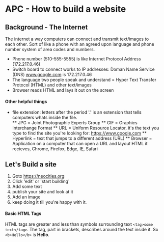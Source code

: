 # APC - How to build a website

## Background - The Internet
The internet a way computers can connect and transmit text/images to each other.  Sort of like a phone with an agreed upon language and phone number system of area codes and numbers. 

* Phone number (510-555-5555) is like Internet Protocol Address (172.217.0.46)
* Switch board to connect works to IP addresses: Doman Name Service (DNS) www.google.com is 172.217.0.46
* The language two people speak and understand = Hyper Text Transfer Protocol (HTML) and other text/images
* Browser reads HTML and lays it out on the screen

#### Other helpful things

* file extension: letters after the period '.' is an extension that tells computers whats inside the file.  
** JPG = Joint Photographic Experts Group
** GIF = Graphics Interchange Format
** URL = Uniform Resource Locator, it's the text you type to find the site you're looking for: https://www.google.com
** Hyperlink = text that jumps to a different address (URL)
** Browser = Application on a computer that can open a URL and layout HTML it recieves, Chrome, Firefox, Edge, IE, Safari

## Let's Build a site

  1. Goto https://neocities.org
  1. Click 'edit' or 'start building'
  1. Add some text
  1. publish your site and look at it
  1. Add an image
  1. keep doing it till you're happy with it.
  
  
#### Basic HTML Tags

HTML tags are greater and less than symbols surrounding text  `<tag>some text</tag>`. The tag, part in brackets, describes around the text inside it. So `<b>Hello</b>` is **Hello**.
  
